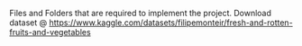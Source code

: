 Files and Folders that are required to implement the project.
Download dataset @ https://www.kaggle.com/datasets/filipemonteir/fresh-and-rotten-fruits-and-vegetables
